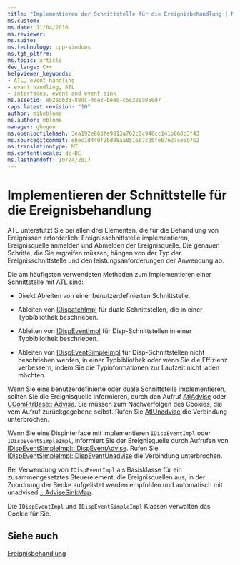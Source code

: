 ```yaml
---
title: "Implementieren der Schnittstelle für die Ereignisbehandlung | Microsoft Docs"
ms.custom: 
ms.date: 11/04/2016
ms.reviewer: 
ms.suite: 
ms.technology: cpp-windows
ms.tgt_pltfrm: 
ms.topic: article
dev_langs: C++
helpviewer_keywords:
- ATL, event handling
- event handling, ATL
- interfaces, event and event sink
ms.assetid: eb2a5b33-88dc-4ce3-bee0-c5c38ea050d7
caps.latest.revision: "10"
author: mikeblome
ms.author: mblome
manager: ghogen
ms.openlocfilehash: 3ea192e863fe9813a762c0c948cc141b068c3f43
ms.sourcegitcommit: ebec1d449f2bd98aa851667c2bfeb7e27ce657b2
ms.translationtype: MT
ms.contentlocale: de-DE
ms.lasthandoff: 10/24/2017
---
```

# <a name="implementing-the-event-handling-interface"></a>Implementieren der Schnittstelle für die Ereignisbehandlung
ATL unterstützt Sie bei allen drei Elementen, die für die Behandlung von Ereignissen erforderlich: Ereignisschnittstelle implementieren, Ereignisquelle anmelden und Abmelden der Ereignisquelle. Die genauen Schritte, die Sie ergreifen müssen, hängen von der Typ der Ereignisschnittstelle und den leistungsanforderungen der Anwendung ab.  
  
 Die am häufigsten verwendeten Methoden zum Implementieren einer Schnittstelle mit ATL sind:  
  
-   Direkt Ableiten von einer benutzerdefinierten Schnittstelle.  
  
-   Ableiten von [IDispatchImpl](../atl/reference/idispatchimpl-class.md) für duale Schnittstellen, die in einer Typbibliothek beschrieben.  
  
-   Ableiten von [IDispEventImpl](../atl/reference/idispeventimpl-class.md) für Disp-Schnittstellen in einer Typbibliothek beschrieben.  
  
-   Ableiten von [IDispEventSimpleImpl](../atl/reference/idispeventsimpleimpl-class.md) für Disp-Schnittstellen nicht beschrieben werden, in einer Typbibliothek oder wenn Sie die Effizienz verbessern, indem Sie die Typinformationen zur Laufzeit nicht laden möchten.  
  

 Wenn Sie eine benutzerdefinierte oder duale Schnittstelle implementieren, sollten Sie die Ereignisquelle informieren, durch den Aufruf [AtlAdvise](reference/connection-point-global-functions.md#atladvise) oder [CComPtrBase:: Advise](../atl/reference/ccomptrbase-class.md#advise). Sie müssen zum Nachverfolgen des Cookies, die vom Aufruf zurückgegebene selbst. Rufen Sie [AtlUnadvise](reference/connection-point-global-functions.md#atlunadvise) die Verbindung unterbrochen.  

  
 Wenn Sie eine Dispinterface mit implementieren `IDispEventImpl` oder `IDispEventSimpleImpl`, informiert Sie der Ereignisquelle durch Aufrufen von [IDispEventSimpleImpl:: DispEventAdvise](../atl/reference/idispeventsimpleimpl-class.md#dispeventadvise). Rufen Sie [IDispEventSimpleImpl::DispEventUnadvise](../atl/reference/idispeventsimpleimpl-class.md#dispeventunadvise) die Verbindung unterbrochen.  
  
 Bei Verwendung von `IDispEventImpl` als Basisklasse für ein zusammengesetztes Steuerelement, die Ereignisquellen aus, in der Zuordnung der Senke aufgelistet werden empfohlen und automatisch mit unadvised [:: AdviseSinkMap](../atl/reference/ccomcompositecontrol-class.md#advisesinkmap).  
  
 Die `IDispEventImpl` und `IDispEventSimpleImpl` Klassen verwalten das Cookie für Sie.  
  
## <a name="see-also"></a>Siehe auch  
 [Ereignisbehandlung](../atl/event-handling-and-atl.md)

